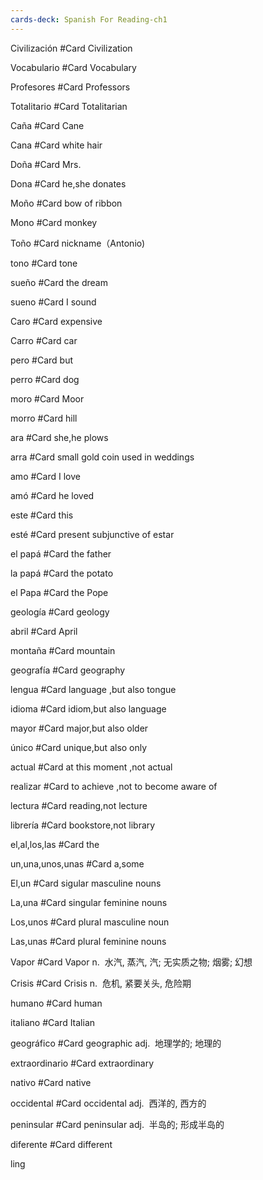```yaml
---
cards-deck: Spanish For Reading-ch1
---
```


Civilización #Card 
Civilization

Vocabulario #Card 
Vocabulary

Profesores #Card 
Professors

Totalitario #Card 
Totalitarian

Caña #Card 
Cane

Cana #Card 
white hair

Doña #Card 
Mrs.

Dona #Card 
he,she donates

Moño #Card 
bow of ribbon

 Mono #Card 
 monkey

Toño #Card 
nickname（Antonio)

tono #Card 
tone

sueño #Card 
the dream

sueno #Card 
I sound

Caro #Card 
expensive

Carro #Card 
car

pero #Card 
but

perro #Card 
dog

moro #Card 
Moor

morro #Card 
hill

ara #Card 
she,he plows

arra #Card 
small gold coin used in weddings

 amo #Card 
 I love

amó #Card 
he loved

este #Card 
this

esté #Card 
present subjunctive of estar

el papá #Card 
the father

la papá #Card 
the potato

el Papa #Card 
the Pope

geología #Card 
geology

abril #Card 
April 

montaña #Card 
mountain

geografía #Card 
geography

lengua #Card 
language ,but also tongue

idioma #Card 
idiom,but also language

mayor #Card 
major,but also older

único #Card 
unique,but also only

actual #Card 
at this moment ,not actual

realizar #Card 
to achieve ,not to become aware of 

lectura #Card 
reading,not lecture

librería #Card 
bookstore,not library

 el,al,los,las  #Card 
 the

un,una,unos,unas #Card 
a,some

El,un #Card 
sigular masculine nouns

La,una #Card 
singular feminine nouns

Los,unos #Card 
plural masculine noun

Las,unas #Card 
plural feminine nouns

Vapor #Card 
Vapor
n.  水汽, 蒸汽, 汽; 无实质之物; 烟雾; 幻想

Crisis #Card 
Crisis
n.  危机, 紧要关头, 危险期

humano #Card 
human

italiano #Card 
Italian

geográfico #Card 
geographic
adj.  地理学的; 地理的

extraordinario #Card 
extraordinary

nativo #Card 
native

occidental #Card 
occidental
adj.  西洋的, 西方的

peninsular #Card 
peninsular
adj.  半岛的; 形成半岛的

diferente #Card 
different

ling
















